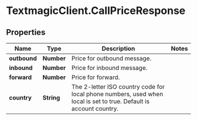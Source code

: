 # TextmagicClient.CallPriceResponse

## Properties
Name | Type | Description | Notes
------------ | ------------- | ------------- | -------------
**outbound** | **Number** | Price for outbound message. | 
**inbound** | **Number** | Price for inbound message. | 
**forward** | **Number** | Price for forward. | 
**country** | **String** | The 2-letter ISO country code for local phone numbers, used when local is  set to true. Default is account country. | 


